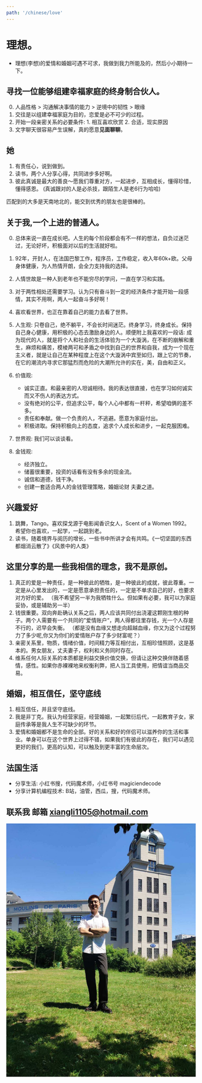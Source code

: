 ```yaml
---
path: '/chinese/love'
---
```


# 理想。
- 理想(李想)的爱情和婚姻可遇不可求，我做到我力所能及的，然后小小期待一下。

## 寻找一位能够组建幸福家庭的终身制合伙人。
0. 人品性格 > 沟通解决事情的能力 > 逆境中的韧性 > 眼缘
1. 交往是以组建幸福家庭为目的，恋爱是必不可少的过程。
2. 开始一段亲密关系的必要条件: 1. 相互喜欢欣赏 2. 合适，现实原因
3. 文字聊天很容易产生误解，真的愿意**见面聊聊**。

## 她
1. 有责任心，说到做到。
2. 读书，两个人分享心得，共同进步多好啊。
3. 彼此真诚是最大的善良～愿我们尊重对方，一起进步，互相成长，懂得珍惜，懂得感恩。
(真诚跟对的人是必杀技，跟陌生人是老6行为哈哈)

匹配到的大多是天南地北的，能交到优秀的朋友也是很棒的。



## 关于我,一个上进的普通人。

0. 总体来说一直在成长吧。人生的每个阶段都会有不一样的想法，自负过迷茫过，无论好坏，积极面对以后的生活就好啦。
1. 92年，开封人，在法国巴黎工作，程序员，工作稳定，收入年60k+欧。父母身体健康，为人热情开朗，会全力支持我的选择。
2. 人情世故是一种人到老年也不能穷尽的学问，一直在学习和实践。
3. 对于两性相处还需要学习。认为只有奋斗到一定的经济条件才能开始一段感情，其实不用啊，两人一起奋斗多好啊！
4. 喜欢看世界，也正在靠着自己的能力去看了世界。

5. 人生观: 只卷自己，绝不躺平，不会长时间迷茫。终身学习，终身成长。保持自己身心健康，用积极的心态去激励身边的人。顺便附上我喜欢的一段话: 成为现代的人，就是将个人和社会的生活体验为一个大漩涡，在不断的崩解和重生，麻烦和痛苦，模棱两可和矛盾之中找到自己的世界和自我，成为一个现在主义者，就是让自己在某种程度上在这个大漩涡中宾至如归，跟上它的节奏，在它的潮流内寻求它那猛烈而危险的大潮所允许的实在，美，自由和正义。
6. 价值观: 
    - 诚实正直。和最亲密的人坦诚相待。我的表达很直接，也在学习如何诚实而又不伤人的表达方式。
    - 没有绝对的公平，但追求公平，每个人心中都有一杆秤，希望咱俩的差不多。
    - 责任和奉献。做一个负责的人，不逃避。愿意为家庭付出。
    - 积极进取。保持积极向上的态度，追求个人成长和进步，一起克服困难。
7. 世界观: 我们可以谈谈看。
8. 金钱观: 
    - 经济独立。
    - 储蓄很重要，投资的话看有没有多余的现金流。
    - 诚信和道德，钱干净。
    - 创建一套适合两人的金钱管理策略，婚姻论财 夫妻之道。

## 兴趣爱好

1. 跳舞，Tango。喜欢探戈源于电影闻香识女人，Scent of a Women 1992。 希望你也喜欢，一起学，一起跳到老。
2. 读书，随着境界与阅历的增长，一些书中所讲才会有共鸣。《一切坚固的东西都烟消云散了》《风景中的人类》

## 这里分享的是一些我相信的理念，我不是原创。

1. 真正的爱是一种责任，是一种彼此的牺牲，是一种彼此的成就，彼此尊重。一定是从心里发出的，一定是愿意承担责任的，一定是不单求自己的好，也要求对方好的爱。
（我不希望另一半为我牺牲什么。但如果有必要，我可以为家庭妥协，或是辅助另一半）
2. 钱很重要。双向奔赴确认关系之后，两人应该共同付出浇灌这颗刚生根的种子。两个人需要有一个共同的”爱情账户“，两人得都往里存钱，光一个人存是不行的，迟早会失衡。
（都是没有血缘又想走向超越血缘，你又为这个过程努力了多少呢,你又为你们的爱情账户存了多少财富呢？）
3. 亲密关系里，物质，情绪价值，时间精力等互相付出，互相珍惜照顾，这是基本的。男女朋友，丈夫妻子，权利和义务同时存在。
4. 维系任何人际关系的本质都是利益交换价值交换，但请让这种交换伴随着感情，感性。如果你赤裸裸地来权衡利弊，把人当工具使用，把情谊当商品交易。

## 婚姻，相互信任，坚守底线

1. 相互信任，并且坚守底线。
2. 我是非丁克。我认为经营家庭，经营婚姻，一起繁衍后代，一起教育子女，家庭传承等是我人生不可缺少的环节。
3. 爱情和婚姻都不是生命的全部。好的关系和好的伴侣可以滋养你的生活和事业。单身可以在这个世界上过得不错，如果我们有彼此的存在，我们可以遇见更好的我们，更高的认知，可以触及到更丰富的生命层次。

## 法国生活

- 分享生活: 小红书搜，代码魔术师，小红书号 magiciendecode
- 分享计算机编程技术: B站，油管，西瓜，搜，代码魔术师。

## 联系我 邮箱 xiangli1105@hotmail.com

![](../markdown-img/1.jpg)